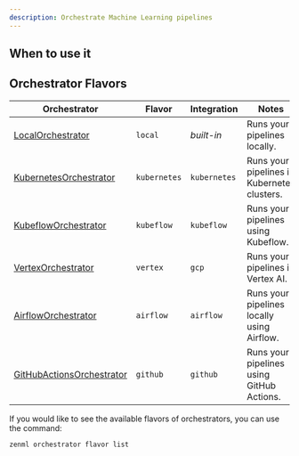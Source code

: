 ```yaml
---
description: Orchestrate Machine Learning pipelines
---
```


## When to use it

## Orchestrator Flavors


| Orchestrator         | Flavor    | Integration    | Notes |
|----------------------------|-----------|----------------|-------------|
| [LocalOrchestrator](./local.md)   | `local`   | _built-in_     | Runs your pipelines locally. |
| [KubernetesOrchestrator](./kubernetes.md) | `kubernetes` | `kubernetes`     | Runs your pipelines in Kubernetes clusters. |
| [KubeflowOrchestrator](./kubeflow.md)       | `kubeflow`       | `kubeflow`    | Runs your pipelines using Kubeflow. |
| [VertexOrchestrator](./gcloud_vertexai.md)     | `vertex`     | `gcp`     | Runs your pipelines in Vertex AI. |
| [AirflowOrchestrator](./airflow.md)    | `airflow`    | `airflow`     | Runs your pipelines locally using Airflow. |
| [GitHubActionsOrchestrator](./github_actions.md)    | `github`    | `github`     | Runs your pipelines using GitHub Actions. |

If you would like to see the available flavors of orchestrators, you can 
use the command:

```shell
zenml orchestrator flavor list
```

<!-- The orchestrator is one of the most critical components of your stack, as it
defines where the actual pipeline job runs. It controls how and where each
individual step within a pipeline is executed. Therefore, the orchestrator can
be used to great effect to scale jobs into production. -->


<!-- # Run your Pipeline on Kubeflow

[Kubeflow Pipelines](https://www.kubeflow.org/docs/components/pipelines/introduction/) is a pipeline orchestrator built for machine learning workflows. When developing ML models, you probably develop [your pipelines](../extending-zenml/getting-started.md#pipeline) on your local machine initially as this allows for quicker iteration and debugging. However, at a certain point when you are finished with its design, you might want to transition to a more production-ready setting and deploy the pipeline to a more robust environment.

You can watch a tutorial video of an example that uses a Kubeflow Pipelines stack [here](https://www.youtube.com/watch?v=b5TXRYkdL3w):

{% embed url="https://www.youtube.com/watch?v=b5TXRYkdL3w" %}

Or you can also check out our example of this [here](https://github.com/zenml-io/zenml/tree/main/examples/kubeflow_pipelines_orchestration) .

You could also easily pull it into your local environment like this:

```shell
zenml example pull kubeflow_pipelines_orchestration
```

If you don't want to manually set things up, feel free to run it with this command:

```shell
zenml example run kubeflow_pipelines_orchestration
```

### Pre-requisites

In order to run go from basic orchestration to using Kubeflow, we have to install a few tools that allow ZenML to spin up a local Kubeflow Pipelines setup:

* [K3D](https://k3d.io/v5.2.1/#installation) to spin up a local Kubernetes cluster
* The Kubernetes command-line tool [Kubectl](https://kubernetes.io/docs/tasks/tools/#kubectl) to deploy Kubeflow Pipelines
* [Docker](https://docs.docker.com/get-docker/) to build Docker images that run your pipeline in Kubernetes pods

{% hint style="warning" %}
The local Kubeflow Pipelines deployment requires more than 2 GB of RAM, so if you're using Docker Desktop make sure to update the resource limits in the preferences.
{% endhint %}

### Installation

Next, we will install all packages that are required for ZenML to run on Kubeflow Pipelines:

```bash
zenml integration install kubeflow
```

### Create a local Kubeflow Pipelines Stack

A [Stack](../core-concepts.md#stack) is the configuration of the
surrounding infrastructure where ZenML pipelines
are run and managed. For now, a `Stack` consists of:

* [A metadata store](../core-concepts.md#metadata-store): To store
  metadata like parameters and artifact URIs.
* [An artifact store](../core-concepts.md#artifact-store): To store
  interim data which is returned from steps.
* [An orchestrator](../core-concepts.md#orchestrator): A service
  that actually kicks off and runs each step of the pipeline.
* An
  optional [container registry](../core-concepts.md#container-registry):
  To store Docker images that are created to run your pipeline.

When you did `zenml init` at the start of this guide, a default `local_stack` was created with local versions of all of these. In order to see the stack you can check it out in the command line:

```bash
zenml stack list
```

Output:

```
┏━━━━━━━━┯━━━━━━━━━━━━━━━━━━━━━━┯━━━━━━━━━━━━━━━━┯━━━━━━━━━━━━━━━━┯━━━━━━━━━━━━━━━━━━━━━━┯━━━━━━━━━━━━━━━━━━━━┯━━━━━━━━━━━━━━━━┓
┃ ACTIVE │ STACK NAME           │ ARTIFACT_STORE │ METADATA_STORE │ ORCHESTRATOR         │ CONTAINER_REGISTRY │ MODEL_DEPLOYER ┃
┠────────┼──────────────────────┼────────────────┼────────────────┼──────────────────────┼────────────────────┼────────────────┨
┃   👉   │ default              │ default        │ default        │ default              │                    │                ┃
┗━━━━━━━━┷━━━━━━━━━━━━━━━━━━━━━━┷━━━━━━━━━━━━━━━━┷━━━━━━━━━━━━━━━━┷━━━━━━━━━━━━━━━━━━━━━━┷━━━━━━━━━━━━━━━━━━━━┷━━━━━━━━━━━━━━━━┛
```

![Your local stack when you start.](../assets/localstack.png)

Let's stick with the default metadata and artifact stores for now and create a stack with a Kubeflow orchestrator and a default local container registry:

```bash
# Make sure to create the local registry on port 5000 for it to work 
zenml container-registry register local_registry --flavor=default --uri=localhost:5000 
zenml orchestrator register kubeflow_orchestrator --flavor=kubeflow
zenml stack register local_kubeflow_stack \
    -m default \
    -a default \
    -o kubeflow_orchestrator \
    -c local_registry

# Activate the newly-created stack
zenml stack set local_kubeflow_stack
```

Output:

```bash
Container registry `local_registry` successfully registered!
Orchestrator `kubeflow_orchestrator` successfully registered!
Stack `local_kubeflow_stack` successfully registered!
Active stack: local_kubeflow_stack
```

![Your stack with a Kubeflow Pipelines Orchestrator](../assets/localstack-with-kubeflow-orchestrator.png)

{% hint style="warning" %}
In a real-world production setting we would also switch to something like a MySQL-based metadata store and an Azure-, GCP-, or S3-based artifact store. We have just skipped that part to keep everything in one machine to make it a bit easier to run this guide.
{% endhint %}

### Start up Kubeflow Pipelines locally

ZenML takes care of setting up and configuring the local Kubeflow Pipelines deployment. All we need to do is run:

```bash
zenml stack up
```

When the setup is finished, you should see a local URL which you can access in your browser and take a look at the Kubeflow Pipelines UI. (Note: depending on your hardware and computer, this could take a few minutes to run to completion.)

### Run the pipeline

There is one minor change we need to make to run a pipeline: we need to specify the Python package requirements that ZenML should install inside the Docker image it creates for you. We do that by passing a file path as a parameter to the `@pipeline` decorator:

```python
@pipeline(requirements="path_to_requirements.txt")
def mnist_pipeline(...)
```

Additionally, you might also want to define a `.dockerignore` to make sure only relevant parts of your project are added to the Docker images that are used for Kubeflow Pipelines. Make sure to not add the `.zen` folder to the `.dockerignore`.

```python
@pipeline(requirements="path_to_requirements.txt",
          dockerignore_file="path_to_dockerignore")
def mnist_pipeline(...)
```

We can now run the pipeline by simply executing the Python script:

```bash
python run.py
```

Even though the pipeline script is essentially the same, the output will be a lot different from last time. ZenML will detect that `local_kubeflow_stack` is the active stack, and do the following:

* Build a Docker image containing all the necessary Python packages and files
* Push the Docker image to the local container registry
* Schedule a pipeline run in Kubeflow Pipelines

Once the script is finished, you should be able to see the pipeline run at this local URL: [http://localhost:8080/#/runs](http://localhost:8080/#/runs).

### Clean up

Once you're done experimenting, you can delete the local Kubeflow cluster and all associated resources by calling:

```bash
zenml stack down --force
```

### Run the same pipeline on Kubeflow Pipelines deployed to the cloud

You can now run the same pipeline in Kubeflow Pipelines deployed to a cluster on the cloud. Refer to the Cloud Pipelines Deployment Guide [here](execute-pipelines-in-cloud.md) to know more and follow along!

## Conclusion

If you made it this far, congratulations! You're one step closer to being production-ready with your ML workflows! Here is what we achieved in this entire guide:

* Experimented locally and built-up an ML pipeline.
* Transitioned to production by deploying a continuously training pipeline on newly arriving data.
* All the while retained complete lineage and tracking over parameters, data, code, and metadata.

### Keep going!

There are lot's more things you do in production that you might consider adding to your workflows:

* Adding a step
  to [automatically deploy the models](../extending-zenml/model-deployers.md) to
  a REST endpoint.
* Setting
  up [a drift detection and validation step](perform-drift-detection.md)
  to test models before deploying.
* [Using a secrets manager](manage-your-secrets.md) to store secret keys
  for use in your pipelines.

ZenML will help with all of these and more. Check out our other guides to learn more! -->
